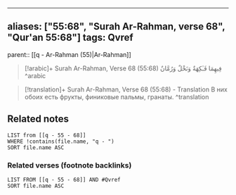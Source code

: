 
---
aliases: ["55:68", "Surah Ar-Rahman, verse 68", "Qur'an 55:68"]
tags: Qvref
---

parent:: [[q - Ar-Rahman (55)|Ar-Rahman]]

> [!arabic]+ Surah Ar-Rahman, Verse 68 (55:68)
> <span class="quran-arabic">فِيهِمَا فَـٰكِهَةٌ وَنَخْلٌ وَرُمَّانٌ</span>
^arabic

> [!translation]+ Surah Ar-Rahman, Verse 68 (55:68) - Translation
> В них обоих есть фрукты, финиковые пальмы, гранаты.
^translation



## Related notes
```dataview
LIST from [[q - 55 - 68]]
WHERE !contains(file.name, "q - ")
SORT file.name ASC
```

### Related verses (footnote backlinks)
```dataview
LIST FROM [[q - 55 - 68]] AND #Qvref
SORT file.name ASC
```

